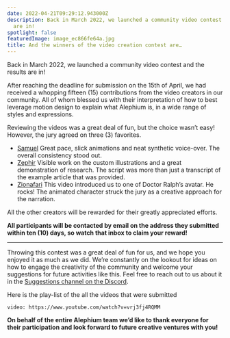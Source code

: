 ```yaml
---
date: 2022-04-21T09:29:12.943000Z
description: Back in March 2022, we launched a community video contest and the results
  are in!
spotlight: false
featuredImage: image_ec866fe64a.jpg
title: And the winners of the video creation contest are…
---
```

Back in March 2022, we launched a community video contest and the results are in!

After reaching the deadline for submission on the 15th of April, we had received a whopping fifteen (15) contributions from the video creators in our community. All of whom blessed us with their interpretation of how to best leverage motion design to explain what Alephium is, in a wide range of styles and expressions.

Reviewing the videos was a great deal of fun, but the choice wasn’t easy! However, the jury agreed on three (3) favorites.

- [Samuel](https://youtu.be/TYNwlDo4B-M)
  Great pace, slick animations and neat synthetic voice-over. The overall consistency stood out.
- [Zephir](https://www.youtube.com/watch?v=KtaQE9ADUnU)
  Visible work on the custom illustrations and a great demonstration of research. The script was more than just a transcript of the example article that was provided.
- [Zionafari](https://youtu.be/_2S_BAHf3b8)
  This video introduced us to one of Doctor Ralph’s avatar. He rocks! The animated character struck the jury as a creative approach for the narration.

All the other creators will be rewarded for their greatly appreciated efforts.

**All participants will be contacted by email on the address they submitted within ten (10) days, so watch that inbox to claim your reward!**

---

Throwing this contest was a great deal of fun for us, and we hope you enjoyed it as much as we did. We’re constantly on the lookout for ideas on how to engage the creativity of the community and welcome your suggestions for future activities like this. Feel free to reach out to us about it in the [Suggestions channel on the Discord](https://discord.gg/s82ZXRw4Dc).

Here is the play-list of the all the videos that were submitted

`video: https://www.youtube.com/watch?v=vrj3fj4RQMM`

**On behalf of the entire Alephium team we’d like to thank everyone for their participation and look forward to future creative ventures with you!**
